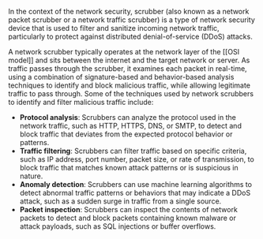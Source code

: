 In the context of the network security, scrubber (also known as a network packet scrubber or a network traffic scrubber) is a type of network security device that is used to filter and sanitize incoming network traffic, particularly to protect against distributed denial-of-service (DDoS) attacks.

A network scrubber typically operates at the network layer of the [[OSI model]] and sits between the internet and the target network or server. As traffic passes through the scrubber, it examines each packet in real-time, using a combination of signature-based and behavior-based analysis techniques to identify and block malicious traffic, while allowing legitimate traffic to pass through. Some of the techniques used by network scrubbers to identify and filter malicious traffic include:

- **Protocol analysis**: Scrubbers can analyze the protocol used in the network traffic, such as HTTP, HTTPS, DNS, or SMTP, to detect and block traffic that deviates from the expected protocol behavior or patterns.
- **Traffic filtering**: Scrubbers can filter traffic based on specific criteria, such as IP address, port number, packet size, or rate of transmission, to block traffic that matches known attack patterns or is suspicious in nature.
- **Anomaly detection**: Scrubbers can use machine learning algorithms to detect abnormal traffic patterns or behaviors that may indicate a DDoS attack, such as a sudden surge in traffic from a single source.
- **Packet inspection**: Scrubbers can inspect the contents of network packets to detect and block packets containing known malware or attack payloads, such as SQL injections or buffer overflows.
